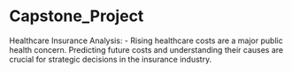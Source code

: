 # Capstone_Project
Healthcare Insurance Analysis: - Rising healthcare costs are a major public health concern. Predicting future costs and understanding their causes are crucial for strategic decisions in the insurance industry.

